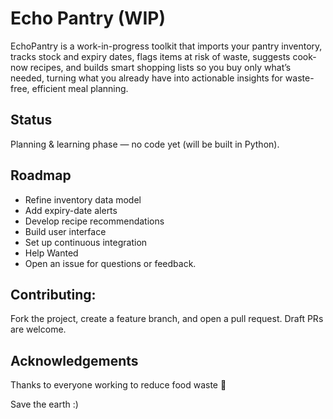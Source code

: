 # Echo Pantry (WIP)
EchoPantry is a work-in-progress toolkit that imports your pantry inventory, tracks stock and expiry dates, flags items at risk of waste, suggests cook-now recipes, and builds smart shopping lists so you buy only what’s needed, turning what you already have into actionable insights for waste-free, efficient meal planning.

## Status
Planning & learning phase — no code yet (will be built in Python).

## Roadmap
- Refine inventory data model
- Add expiry-date alerts
- Develop recipe recommendations
- Build user interface
- Set up continuous integration
- Help Wanted
- Open an issue for questions or feedback.

## Contributing:
Fork the project, create a feature branch, and open a pull request. Draft PRs are welcome.

## Acknowledgements
Thanks to everyone working to reduce food waste 🍎

Save the earth :)
